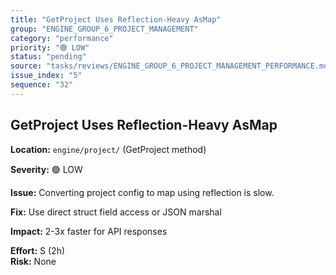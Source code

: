 ```yaml
---
title: "GetProject Uses Reflection-Heavy AsMap"
group: "ENGINE_GROUP_6_PROJECT_MANAGEMENT"
category: "performance"
priority: "🟢 LOW"
status: "pending"
source: "tasks/reviews/ENGINE_GROUP_6_PROJECT_MANAGEMENT_PERFORMANCE.md"
issue_index: "5"
sequence: "32"
---
```


## GetProject Uses Reflection-Heavy AsMap

**Location:** `engine/project/` (GetProject method)

**Severity:** 🟢 LOW

**Issue:**
Converting project config to map using reflection is slow.

**Fix:** Use direct struct field access or JSON marshal

**Impact:** 2-3x faster for API responses

**Effort:** S (2h)  
**Risk:** None
